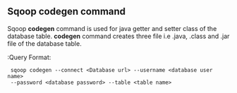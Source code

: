## Sqoop codegen command

Sqoop **codegen** command is used for java getter and setter class of the database table. **codegen** 
command creates three file i.e .java, .class and .jar file of the database table.

:Query Format:

```
 sqoop codegen --connect <Database url> --username <database user name> 
 --password <database password> --table <table name>
```
